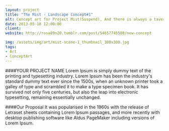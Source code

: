 ```yaml
---
layout: project
title: "The Mist - Landscape Concept#1"
alt: Concept art for Project Mist(Suspend), And there is always a tavern in middle of forest
date: 2013-05-18 12:00:00
client: 
website: http://rosa89n20.tumblr.com/post/54657745580/new-concept

img: /assets/img/art/mist-scene-1_thumbnail_300x300.jpg
tags:
- Art
- ConceptArt
---
```

####YOUR PROJECT NAME
Lorem Ipsum is simply dummy text of the printing and typesetting industry. Lorem Ipsum has been the industry's standard dummy text ever since the 1500s, when an unknown printer took a galley of type and scrambled it to make a type specimen book. It has survived not only five centuries, but also the leap into electronic typesetting, remaining essentially unchanged.

####Our Proposal
It was popularised in the 1960s with the release of Letraset sheets containing Lorem Ipsum passages, and more recently with desktop publishing software like Aldus PageMaker including versions of Lorem Ipsum.
